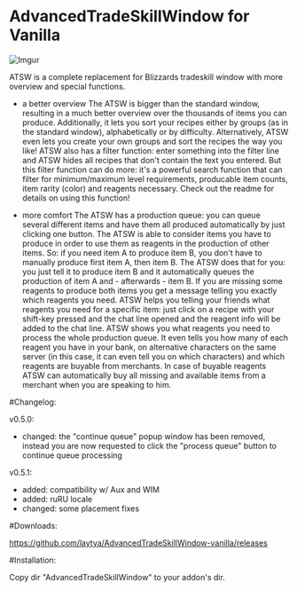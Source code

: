 # AdvancedTradeSkillWindow for Vanilla

![Imgur](http://i.imgur.com/3eZ4THj.jpg)

ATSW is a complete replacement for Blizzards tradeskill window with more overview and special functions. 

- a better overview 
The ATSW is bigger than the standard window, resulting in a much better overview over the thousands of items you can produce. Additionally, it lets you sort your recipes either by groups (as in the standard window), alphabetically or by difficulty. Alternatively, ATSW even lets you create your own groups and sort the recipes the way you like! 
ATSW also has a filter function: enter something into the filter line and ATSW hides all recipes that don't contain the text you entered. But this filter function can do more: it's a powerful search function that can filter for minimum/maximum level requirements, producable item counts, item rarity (color) and reagents necessary. Check out the readme for details on using this function! 

- more comfort 
The ATSW has a production queue: you can queue several different items and have them all produced automatically by just clicking one button. 
The ATSW is able to consider items you have to produce in order to use them as reagents in the production of other items. So: if you need item A to produce item B, you don't have to manually produce first item A, then item B. The ATSW does that for you: you just tell it to produce item B and it automatically queues the production of item A and - afterwards - item B. If you are missing some reagents to produce both items you get a message telling you exactly which reagents you need. 
ATSW helps you telling your friends what reagents you need for a specific item: just click on a recipe with your shift-key pressed and the chat line opened and the reagent info will be added to the chat line. 
ATSW shows you what reagents you need to process the whole production queue. It even tells you how many of each reagent you have in your bank, on alternative characters on the same server (in this case, it can even tell you on which characters) and which reagents are buyable from merchants. In case of buyable reagents ATSW can automatically buy all missing and available items from a merchant when you are speaking to him. 

#Changelog:

v0.5.0:

- changed: the "continue queue" popup window has been removed, instead you are now requested to click the "process queue" button to continue queue processing

v0.5.1:

- added:   compatibility w/ Aux and WIM
- added:   ruRU locale
- changed: some placement fixes

#Downloads:

https://github.com/laytya/AdvancedTradeSkillWindow-vanilla/releases

#Installation:

Copy dir "AdvancedTradeSkillWindow" to your addon's dir.

